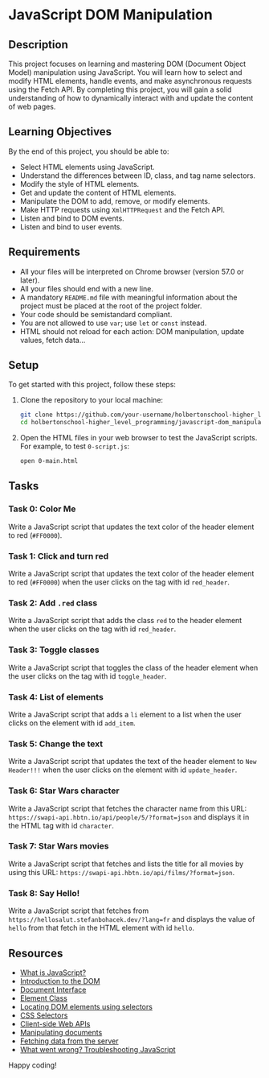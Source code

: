 # JavaScript DOM Manipulation

## Description

This project focuses on learning and mastering DOM (Document Object Model) manipulation using JavaScript. You will learn how to select and modify HTML elements, handle events, and make asynchronous requests using the Fetch API. By completing this project, you will gain a solid understanding of how to dynamically interact with and update the content of web pages.

## Learning Objectives

By the end of this project, you should be able to:

- Select HTML elements using JavaScript.
- Understand the differences between ID, class, and tag name selectors.
- Modify the style of HTML elements.
- Get and update the content of HTML elements.
- Manipulate the DOM to add, remove, or modify elements.
- Make HTTP requests using `XmlHTTPRequest` and the Fetch API.
- Listen and bind to DOM events.
- Listen and bind to user events.

## Requirements

- All your files will be interpreted on Chrome browser (version 57.0 or later).
- All your files should end with a new line.
- A mandatory `README.md` file with meaningful information about the project must be placed at the root of the project folder.
- Your code should be semistandard compliant.
- You are not allowed to use `var`; use `let` or `const` instead.
- HTML should not reload for each action: DOM manipulation, update values, fetch data…

## Setup

To get started with this project, follow these steps:

1. Clone the repository to your local machine:
    ```bash
    git clone https://github.com/your-username/holbertonschool-higher_level_programming.git
    cd holbertonschool-higher_level_programming/javascript-dom_manipulation
    ```

2. Open the HTML files in your web browser to test the JavaScript scripts. For example, to test `0-script.js`:
    ```bash
    open 0-main.html
    ```

## Tasks

### Task 0: Color Me
Write a JavaScript script that updates the text color of the header element to red (`#FF0000`).

### Task 1: Click and turn red
Write a JavaScript script that updates the text color of the header element to red (`#FF0000`) when the user clicks on the tag with id `red_header`.

### Task 2: Add `.red` class
Write a JavaScript script that adds the class `red` to the header element when the user clicks on the tag with id `red_header`.

### Task 3: Toggle classes
Write a JavaScript script that toggles the class of the header element when the user clicks on the tag with id `toggle_header`.

### Task 4: List of elements
Write a JavaScript script that adds a `li` element to a list when the user clicks on the element with id `add_item`.

### Task 5: Change the text
Write a JavaScript script that updates the text of the header element to `New Header!!!` when the user clicks on the element with id `update_header`.

### Task 6: Star Wars character
Write a JavaScript script that fetches the character name from this URL: `https://swapi-api.hbtn.io/api/people/5/?format=json` and displays it in the HTML tag with id `character`.

### Task 7: Star Wars movies
Write a JavaScript script that fetches and lists the title for all movies by using this URL: `https://swapi-api.hbtn.io/api/films/?format=json`.

### Task 8: Say Hello!
Write a JavaScript script that fetches from `https://hellosalut.stefanbohacek.dev/?lang=fr` and displays the value of `hello` from that fetch in the HTML element with id `hello`.

## Resources

- [What is JavaScript?](https://developer.mozilla.org/en-US/docs/Web/JavaScript/Guide/Introduction)
- [Introduction to the DOM](https://developer.mozilla.org/en-US/docs/Web/API/Document_Object_Model/Introduction)
- [Document Interface](https://developer.mozilla.org/en-US/docs/Web/API/Document)
- [Element Class](https://developer.mozilla.org/en-US/docs/Web/API/Element)
- [Locating DOM elements using selectors](https://developer.mozilla.org/en-US/docs/Web/API/Document/querySelector)
- [CSS Selectors](https://developer.mozilla.org/en-US/docs/Web/CSS/CSS_Selectors)
- [Client-side Web APIs](https://developer.mozilla.org/en-US/docs/Learn/JavaScript/Client-side_web_APIs)
- [Manipulating documents](https://developer.mozilla.org/en-US/docs/Learn/JavaScript/Client-side_web_APIs/Manipulating_documents)
- [Fetching data from the server](https://developer.mozilla.org/en-US/docs/Learn/JavaScript/Client-side_web_APIs/Fetching_data)
- [What went wrong? Troubleshooting JavaScript](https://developer.mozilla.org/en-US/docs/Learn/JavaScript/First_steps/What_went_wrong)

Happy coding!
